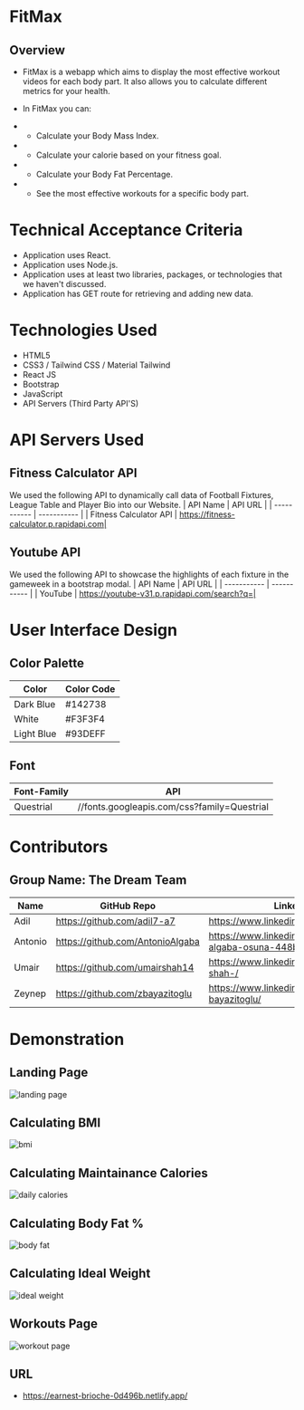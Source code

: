 # FitMax
## Overview
* FitMax is a webapp which aims to display the most effective workout videos for each body part. 
It also allows you to calculate different metrics for your health.

* In FitMax you can:
* * Calculate your Body Mass Index.
* * Calculate your calorie based on your fitness goal.
* * Calculate your Body Fat Percentage.
* * See the most effective workouts for a specific body part.




# Technical Acceptance Criteria
* Application uses React.
* Application uses Node.js.
* Application uses at least two libraries, packages, or technologies that we haven't discussed.
* Application has  GET route for retrieving and adding new data.


# Technologies Used
* HTML5
* CSS3 / Tailwind CSS / Material Tailwind
* React JS
* Bootstrap
* JavaScript 
* API Servers (Third Party API'S)


# API Servers Used
## Fitness Calculator API
We used the following API to dynamically call data of Football Fixtures, League Table and Player Bio into our Website.
| API Name    | API URL         |
| ----------- | -----------     |
|  Fitness Calculator API      | https://fitness-calculator.p.rapidapi.com|

## Youtube API
We used the following API to showcase the highlights of each fixture in the gameweek in a bootstrap modal.
| API Name    | API URL         |
| ----------- | -----------         |
| YouTube       | https://youtube-v31.p.rapidapi.com/search?q=|



# User Interface Design
## Color Palette
| Color       | Color Code          |
| ----------- | -----------         |
| Dark Blue       | #142738             |
| White       | #F3F3F4             |
| Light Blue      | #93DEFF|

## Font 
| Font-Family    | API          |
| ----------- | -----------         |
| Questrial       | //fonts.googleapis.com/css?family=Questrial |


# Contributors
## Group Name: The Dream Team
| Name       | GitHub Repo          | LinkedIn                                       |
| ----------- | -----------         |----------------                                |
| Adil        | https://github.com/adil7-a7 | https://www.linkedin.com/in/adilseco2/ |
| Antonio     |      https://github.com/AntonioAlgaba             |   https://www.linkedin.com/in/antonio-algaba-osuna-448bb43b/                                                |
| Umair        | https://github.com/umairshah14                   |     https://www.linkedin.com/in/umair-shah-/                                            |
| Zeynep        |  https://github.com/zbayazitoglu                  |   https://www.linkedin.com/in/zeynep-bayazitoglu/                                              |


# Demonstration

## Landing Page
![landing page](https://user-images.githubusercontent.com/117782725/227036917-54cb9ef4-555f-4cfd-882e-61903b2416c3.gif)


## Calculating BMI
![bmi](https://user-images.githubusercontent.com/117782725/227033696-1c432caa-6f27-4b3c-8606-f021dd780abd.gif)

## Calculating Maintainance Calories
![daily calories](https://user-images.githubusercontent.com/117782725/227033876-d76adfbb-1587-4675-9864-66ce6229ff19.gif)

## Calculating Body Fat %
![body fat](https://user-images.githubusercontent.com/117782725/227033771-3507bb15-4748-4b31-a0ee-0665c02a906e.gif)


## Calculating Ideal Weight
![ideal weight](https://user-images.githubusercontent.com/117782725/227038779-e4124c9f-dd56-43cc-b49b-689781a44531.gif)


## Workouts Page
![workout page](https://user-images.githubusercontent.com/117782725/227040807-ca8cd428-c1d8-4147-96be-76b132a4783c.gif)


## URL
* https://earnest-brioche-0d496b.netlify.app/
